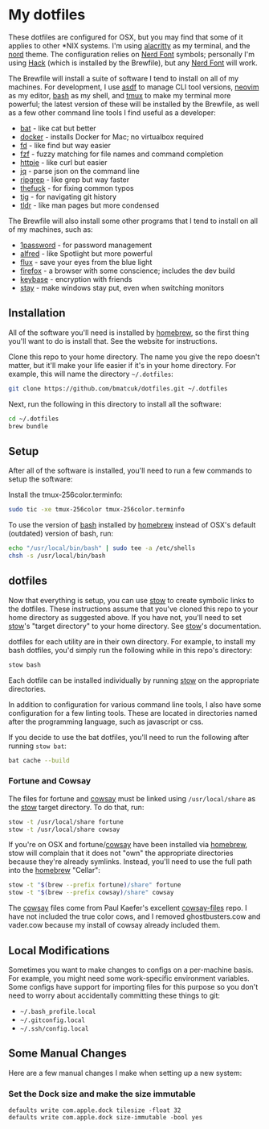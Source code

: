 # My dotfiles
These dotfiles are configured for OSX, but you may find that some of it applies
to other *NIX systems. I'm using [alacritty] as my terminal, and the [nord]
theme. The configuration relies on [Nerd Font] symbols; personally I'm using
[Hack] (which is installed by the Brewfile), but any [Nerd Font] will work.

The Brewfile will install a suite of software I tend to install on all of my
machines. For development, I use [asdf] to manage CLI tool versions, [neovim]
as my editor, [bash] as my shell, and [tmux] to make my terminal more powerful;
the latest version of these will be installed by the Brewfile, as well as a few
other command line tools I find useful as a developer:
* [bat] - like cat but better
* [docker] - installs Docker for Mac; no virtualbox required
* [fd] - like find but way easier
* [fzf] - fuzzy matching for file names and command completion
* [httpie] - like curl but easier
* [jq] - parse json on the command line
* [ripgrep] - like grep but way faster
* [thefuck] - for fixing common typos
* [tig] - for navigating git history
* [tldr] - like man pages but more condensed

The Brewfile will also install some other programs that I tend to install on
all of my machines, such as:
* [1password] - for password management
* [alfred] - like Spotlight but more powerful
* [flux] - save your eyes from the blue light
* [firefox] - a browser with some conscience; includes the dev build
* [keybase] - encryption with friends
* [stay] - make windows stay put, even when switching monitors

## Installation
All of the software you'll need is installed by [homebrew], so the first thing
you'll want to do is install that. See the website for instructions.

Clone this repo to your home directory. The name you give the repo doesn't
matter, but it'll make your life easier if it's in your home directory. For
example, this will name the directory `~/.dotfiles`:
```bash
git clone https://github.com/bmatcuk/dotfiles.git ~/.dotfiles
```

Next, run the following in this directory to install all the software:
```bash
cd ~/.dotfiles
brew bundle
```

## Setup
After all of the software is installed, you'll need to run a few commands to
setup the software:

Install the tmux-256color.terminfo:
```bash
sudo tic -xe tmux-256color tmux-256color.terminfo
```

To use the version of [bash] installed by [homebrew] instead of OSX's default
(outdated) version of bash, run:
```bash
echo "/usr/local/bin/bash" | sudo tee -a /etc/shells
chsh -s /usr/local/bin/bash
```

## dotfiles
Now that everything is setup, you can use [stow] to create symbolic links to
the dotfiles. These instructions assume that you've cloned this repo to your
home directory as suggested above. If you have not, you'll need to set [stow]'s
"target directory" to your home directory. See [stow]'s documentation.

dotfiles for each utility are in their own directory. For example, to install
my bash dotfiles, you'd simply run the following while in this repo's
directory:
```bash
stow bash
```

Each dotfile can be installed individually by running [stow] on the appropriate
directories.

In addition to configuration for various command line tools, I also have some
configuration for a few linting tools. These are located in directories named
after the programming language, such as javascript or css.

If you decide to use the bat dotfiles, you'll need to run the following after
running `stow bat`:
```bash
bat cache --build
```

### Fortune and Cowsay
The files for fortune and [cowsay] must be linked using `/usr/local/share` as
the [stow] target directory. To do that, run:
```bash
stow -t /usr/local/share fortune
stow -t /usr/local/share cowsay
```

If you're on OSX and fortune/[cowsay] have been installed via [homebrew], stow
will complain that it does not "own" the appropriate directories because
they're already symlinks. Instead, you'll need to use the full path into the
[homebrew] "Cellar":
```bash
stow -t "$(brew --prefix fortune)/share" fortune
stow -t "$(brew --prefix cowsay)/share" cowsay
```

The [cowsay] files come from Paul Kaefer's excellent [cowsay-files] repo. I
have not included the true color cows, and I removed ghostbusters.cow and
vader.cow because my install of cowsay already included them.

## Local Modifications
Sometimes you want to make changes to configs on a per-machine basis. For
example, you might need some work-specific environment variables. Some configs
have support for importing files for this purpose so you don't need to worry
about accidentally committing these things to git:
* `~/.bash_profile.local`
* `~/.gitconfig.local`
* `~/.ssh/config.local`

## Some Manual Changes
Here are a few manual changes I make when setting up a new system:

### Set the Dock size and make the size immutable
```
defaults write com.apple.dock tilesize -float 32
defaults write com.apple.dock size-immutable -bool yes
```

[1password]: https://1password.com/
[Hack]: http://sourcefoundry.org/hack/
[Nerd Font]: https://github.com/ryanoasis/nerd-fonts
[alacritty]: https://github.com/jwilm/alacritty
[alfred]: https://www.alfredapp.com/
[asdf]: https://asdf-vm.com/#/
[bash]: https://www.gnu.org/software/bash/
[bat]: https://github.com/sharkdp/bat
[cowsay-files]: https://github.com/paulkaefer/cowsay-files
[cowsay]: https://github.com/tnalpgge/rank-amateur-cowsay
[docker]: https://www.docker.com/community-edition
[fd]: https://github.com/sharkdp/fd
[firefox]: https://www.mozilla.org/firefox/
[flux]: https://justgetflux.com/
[fzf]: https://github.com/junegunn/fzf
[homebrew]: https://brew.sh/
[httpie]: https://httpie.org/
[jq]: https://stedolan.github.io/jq/
[keybase]: https://keybase.io/
[neovim]: https://neovim.io/
[nord]: https://www.nordtheme.com/
[ripgrep]: https://github.com/BurntSushi/ripgrep
[stay]: https://cordlessdog.com/stay/
[stow]: https://www.gnu.org/software/stow/
[thefuck]: https://github.com/nvbn/thefuck
[tig]: https://jonas.github.io/tig/
[tldr]: https://tldr.sh/
[tmux]: https://tmux.github.io/
